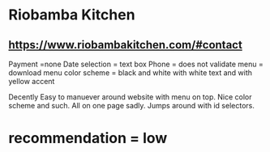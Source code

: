 # Riobamba Kitchen
## https://www.riobambakitchen.com/#contact

Payment =none
Date selection = text box
Phone = does not validate
menu = download menu
color scheme = black and white with white text and with yellow accent

Decently Easy to manuever around website with menu on top.
Nice color scheme and such.  All on one page sadly.  Jumps around with id selectors.

# recommendation = low

